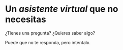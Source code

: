 # Un *asistente virtual* que no necesitas

¿Tienes una pregunta? ¿Quieres saber algo?

Puede que no te responda, pero inténtalo.
